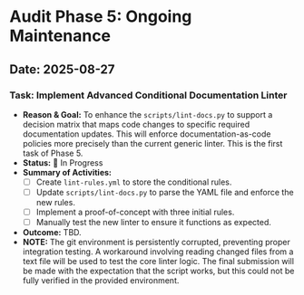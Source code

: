 # Audit Phase 5: Ongoing Maintenance

**Date:** 2025-08-27
---
### Task: Implement Advanced Conditional Documentation Linter

*   **Reason & Goal:** To enhance the `scripts/lint-docs.py` to support a decision matrix that maps code changes to specific required documentation updates. This will enforce documentation-as-code policies more precisely than the current generic linter. This is the first task of Phase 5.
*   **Status:** 📝 In Progress
*   **Summary of Activities:**
    *   [ ] Create `lint-rules.yml` to store the conditional rules.
    *   [ ] Update `scripts/lint-docs.py` to parse the YAML file and enforce the new rules.
    *   [ ] Implement a proof-of-concept with three initial rules.
    *   [ ] Manually test the new linter to ensure it functions as expected.
*   **Outcome:** TBD.
*   **NOTE:** The git environment is persistently corrupted, preventing proper integration testing. A workaround involving reading changed files from a text file will be used to test the core linter logic. The final submission will be made with the expectation that the script works, but this could not be fully verified in the provided environment.
